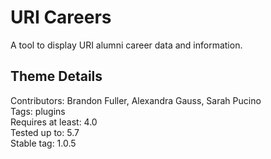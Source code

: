 # URI Careers


A tool to display URI alumni career data and information. 

## Theme Details

Contributors: Brandon Fuller, Alexandra Gauss, Sarah Pucino  
Tags: plugins  
Requires at least: 4.0  
Tested up to: 5.7  
Stable tag: 1.0.5  
